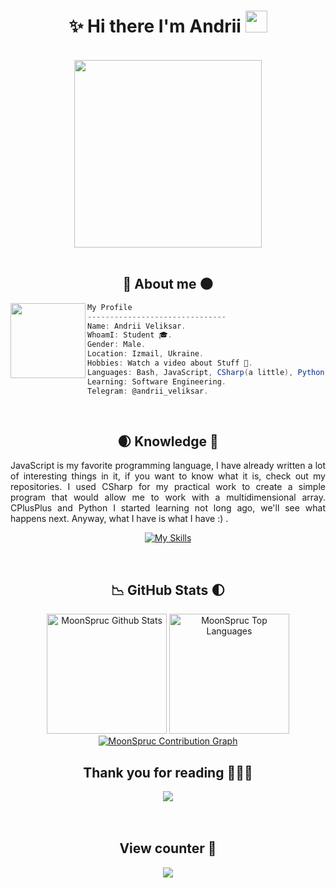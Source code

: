 <h1 align="center">✨ Hi there I'm Andrii <img src="https://media.giphy.com/media/hvRJCLFzcasrR4ia7z/giphy.gif" width="35px" height="35px"></h1>

<body>
<br>
<div align="center">
<img src="https://media.giphy.com/media/beL8LcE0BHsosm8cZb/giphy.gif?cid=790b76111dfqwf27g2fvspvqwtbkzhnwcffs8eobg67prazp&ep=v1_gifs_search&rid=giphy.gif&ct=g" width="300px">
</div>
<br>

<h2 align="center"> 💬 About me 🌑 </h2>

<img align="left" src="https://media.giphy.com/media/v1.Y2lkPTc5MGI3NjExNXd1dGwxdTdnYnQ1MXZrcWZhaG9ubDNoN3A2Zm5uMDNkdTYzZHU1ZSZlcD12MV9naWZzX3NlYXJjaCZjdD1n/VOgpnDOAddaN0zr9UE/giphy.gif" width="120px"/> 

```csharp
My Profile
-------------------------------
Name: Andrii Veliksar.
WhoamI: Student 🎓.
Gender: Male.
Location: Izmail, Ukraine.
Hobbies: Watch a video about Stuff 👀.
Languages: Bash, JavaScript, CSharp(a little), Python(a little), CPlusPlus(a little).
Learning: Software Engineering.
Telegram: @andrii_veliksar.
```
<br>
     
<div>
<h2 align="center"> 🌒 Knowledge 📖 </h2>
</div>
<div align = "center">
<p align = "justify">JavaScript is my favorite programming language, I have already written a lot of interesting things in it, if you want to know what it is, check out my repositories. I used CSharp for my practical work to create a simple program that would allow me to work with a multidimensional array. CPlusPlus and Python I started learning not long ago, we'll see what happens next.  Anyway, what I have is what I have :) .<br></p>
<p align = "center">
     <a href="https://skillicons.dev">
        <img src="https://skillicons.dev/icons?i=bash,git,github,javascript,py,cs,cpp,css,html,gulp,webpack,sass,githubactions&perline=7"alt="My Skills"/> 
    </a>
</p>
</div>
<br>

<h2 align = "center"> 📉 GitHub Stats 🌓 </h2>
<div> 
<p align = "center">
  <a href="https://github.com/MoonSpruc"><img alt="MoonSpruc Github Stats" src="https://github-readme-stats.vercel.app/api/?username=MoonSpruc&show_icons=true&include_all_commits=true&count_private=true&theme=material-palenight&hide_border=true&bg_color=1F222E&title_color=F85D7F&icon_color=F8D866&line_height=28&rank_icon=github" height="192px"/></a>
  <a href="https://github.com/MoonSpruc"><img alt="MoonSpruc Top Languages" src="https://github-readme-stats.vercel.app/api/top-langs/?username=MoonSpruc&langs_count=20&layout=compact&theme=material-palenight&hide_border=true&bg_color=1F222E&title_color=F85D7F&icon_color=F8D866" height="192px"/></a>
  <a href="https://github.com/MoonSpruc"><img alt="MoonSpruc Contribution Graph" src="https://github-readme-activity-graph.vercel.app/graph?username=MoonSpruc&theme=dracula&bg_color=1F222E&title_color=F85D7F&point=F8D866&line=F85D7F&color=a6accd&hide_border=true&radius=4.5" /></a>
</p>
<div>
<h2 align="center">Thank you for reading 🙋🏻‍♂️</h2>
<div align = "center">
<img src="https://images-wixmp-ed30a86b8c4ca887773594c2.wixmp.com/f/2d7aee51-8199-49aa-a6ff-392ff34d32f5/davewa1-03f397ef-3c71-47d8-9eb5-a791c180c8de.gif?token=eyJ0eXAiOiJKV1QiLCJhbGciOiJIUzI1NiJ9.eyJzdWIiOiJ1cm46YXBwOjdlMGQxODg5ODIyNjQzNzNhNWYwZDQxNWVhMGQyNmUwIiwiaXNzIjoidXJuOmFwcDo3ZTBkMTg4OTgyMjY0MzczYTVmMGQ0MTVlYTBkMjZlMCIsIm9iaiI6W1t7InBhdGgiOiJcL2ZcLzJkN2FlZTUxLTgxOTktNDlhYS1hNmZmLTM5MmZmMzRkMzJmNVwvZGF2ZXdhMS0wM2YzOTdlZi0zYzcxLTQ3ZDgtOWViNS1hNzkxYzE4MGM4ZGUuZ2lmIn1dXSwiYXVkIjpbInVybjpzZXJ2aWNlOmZpbGUuZG93bmxvYWQiXX0.Y990kkABxxiONcsaemF4bTu0fBuRODOaOth5wOIA9Dk"/>
  </div>
<br> 
</div>  


<br>
<div>
<h2 align="center">View counter 👀</h2>
<div align="center">
<img src="https://moe-counter.glitch.me/get/@YT-Advanced?theme=gelbooru" />
  </div>
<br>
